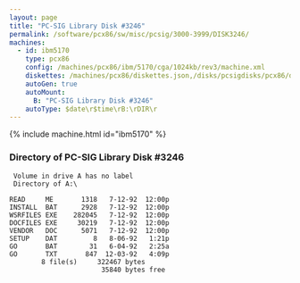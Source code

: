 ```yaml
---
layout: page
title: "PC-SIG Library Disk #3246"
permalink: /software/pcx86/sw/misc/pcsig/3000-3999/DISK3246/
machines:
  - id: ibm5170
    type: pcx86
    config: /machines/pcx86/ibm/5170/cga/1024kb/rev3/machine.xml
    diskettes: /machines/pcx86/diskettes.json,/disks/pcsigdisks/pcx86/diskettes.json
    autoGen: true
    autoMount:
      B: "PC-SIG Library Disk #3246"
    autoType: $date\r$time\rB:\rDIR\r
---
```


{% include machine.html id="ibm5170" %}

### Directory of PC-SIG Library Disk #3246

     Volume in drive A has no label
     Directory of A:\

    READ     ME       1318   7-12-92  12:00p
    INSTALL  BAT      2928   7-12-92  12:00p
    WSRFILES EXE    282045   7-12-92  12:00p
    DOCFILES EXE     30219   7-12-92  12:00p
    VENDOR   DOC      5071   7-12-92  12:00p
    SETUP    DAT         8   8-06-92   1:21p
    GO       BAT        31   6-04-92   2:25a
    GO       TXT       847  12-03-92   4:09p
            8 file(s)     322467 bytes
                           35840 bytes free
